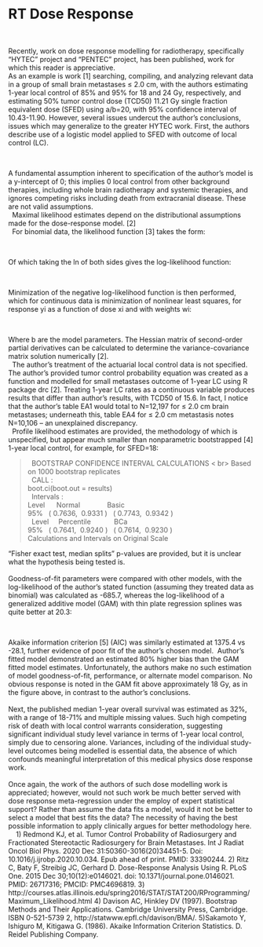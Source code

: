 <p align="center"> <h1> RT Dose Response </h1> </p> <br>
<p align ="left">
Recently, work on dose response modelling for radiotherapy, specifically “HYTEC” project and “PENTEC” project, has been published, work for which this reader is appreciative. <br>
As an example is work [1] searching, compiling, and analyzing relevant data in a group of small brain metastases ≤ 2.0 cm, with the authors estimating 1-year local control of 85% and 95% for 18 and 24 Gy, respectively, and estimating 50% tumor control dose (TCD50) 11.21 Gy single fraction equivalent dose (SFED) using a/b=20, with 95% confidence interval of 10.43-11.90. 
However, several issues undercut the author’s conclusions, issues which may generalize to the greater HYTEC work. First, the authors describe use of a logistic model applied to SFED with outcome of local control (LC). <br> </p>
<p align="center>
<img src="/fig 1.png" width="400">  <br>
                                                </p>
A fundamental assumption inherent to specification of the author’s model is a y-intercept of 0; this implies 0 local control from other background therapies, including whole brain radiotherapy and systemic therapies, and ignores competing risks including death from extracranial disease. These are not valid assumptions. <br>
 
Maximal likelihood estimates depend on the distributional assumptions made for the dose-response model. [2] <br>
 
For binomial data, the likelihood function [3] takes the form: <br>
<p align="center>
<img src="/fig 2.png" width="400">  <br>
                                                </p>
Of which taking the ln of both sides gives the log-likelihood function: <br>
<p align="center>
<img src="/fig 3.png" width="400">  <br>
                                                </p>
Minimization of the negative log-likelihood function is then performed, which for continuous data is minimization of nonlinear least squares, for response yi as a function of dose xi and with weights wi: <br>
<p align="center>
<img src="/fig 4.png" width="400">  <br>
</p>
Where b are the model parameters. The Hessian matrix of second-order partial derivatives can be calculated to determine the variance-covariance matrix solution numerically [2]. <br>
 
The author’s treatment of the actuarial local control data is not specified. The author’s provided tumor control probability equation was created as a function and modelled for small metastases outcome of 1-year LC using R package drc [2]. Treating 1-year LC rates as a continuous variable produces results that differ than author’s results, with TCD50 of 15.6. In fact, I notice that the author’s table EA1 would total to N=12,197 for ≤ 2.0 cm brain metastases; underneath this, table EA4 for ≤ 2.0 cm metastasis notes N=10,106 – an unexplained discrepancy. <br>
 
Profile likelihood estimates are provided, the methodology of which is unspecified, but appear much smaller than nonparametric bootstrapped [4] 1-year local control, for example, for SFED=18: <br>


<blockquote> 
BOOTSTRAP CONFIDENCE INTERVAL CALCULATIONS < br>
Based on 1000 bootstrap replicates <br>
 
CALL : <br>
boot.ci(boot.out = results) <br>
 
Intervals : <br>
Level      Normal              Basic         <br>
95%   ( 0.7636,  0.9331 )   ( 0.7743,  0.9342 )  <br>
 
Level     Percentile            BCa          <br>
95%   ( 0.7641,  0.9240 )   ( 0.7614,  0.9230 )  <br>
Calculations and Intervals on Original Scale <br>
</blockquote>

“Fisher exact test, median splits” p-values are provided, but it is unclear what the hypothesis being tested is. <br>
<br />
Goodness-of-fit parameters were compared with other models, with the log-likelihood of the author’s stated function (assuming they treated data as binomial) was calculated as -685.7, whereas the log-likelihood of a generalized additive model (GAM) with thin plate regression splines was quite better at 20.3: <br>
<p align="center>
<img src="/fig 5.png">  <br>
                                    </p>
Akaike information criterion [5] (AIC) was similarly estimated at 1375.4 vs -28.1, further evidence of poor fit of the author’s chosen model.  Author’s fitted model demonstrated an estimated 80% higher bias than the GAM fitted model estimates. Unfortunately, the authors make no such estimation of model goodness-of-fit, performance, or alternate model comparison. No obvious response is noted in the GAM fit above approximately 18 Gy, as in the figure above, in contrast to the author’s conclusions. <br>
<br />
Next, the published median 1-year overall survival was estimated as 32%, with a range of 18-71% and multiple missing values. Such high competing risk of death with local control warrants consideration, suggesting significant individual study level variance in terms of 1-year local control, simply due to censoring alone. Variances, including of the individual study-level outcomes being modelled is essential data, the absence of which confounds meaningful interpretation of this medical physics dose response work.  <br>
 <br />
Once again, the work of the authors of such dose modelling work is appreciated; however, would not such work be much better served with dose response meta-regression under the employ of expert statistical support? Rather than assume the data fits a model, would it not be better to select a model that best fits the data? The necessity of having the best possible information to apply clinically argues for better methodology here. <br>
 
 
1) Redmond KJ, et al. Tumor Control Probability of Radiosurgery and Fractionated Stereotactic Radiosurgery for Brain Metastases. Int J Radiat Oncol Biol Phys. 2020 Dec 31:50360-3016(20)34451-5. Doi: 10.1016/j.ijrobp.2020.10.034. Epub ahead of print. PMID: 33390244.
2) Ritz C, Baty F, Streibig JC, Gerhard D. Dose-Response Analysis Using R. PLoS One. 2015 Dec 30;10(12):e0146021. doi: 10.1371/journal.pone.0146021. PMID: 26717316; PMCID: PMC4696819.
3) http://courses.atlas.illinois.edu/spring2016/STAT/STAT200/RProgramming/Maximum_Likelihood.html
4) Davison AC, Hinkley DV (1997). Bootstrap Methods and Their Applications. Cambridge University Press, Cambridge. ISBN 0-521-5739 2, http://statwww.epfl.ch/davison/BMA/.
5)Sakamoto Y, Ishiguro M, Kitigawa G. (1986). Akaike Information Criterion Statistics. D. Reidel Publishing Company.
 
 




